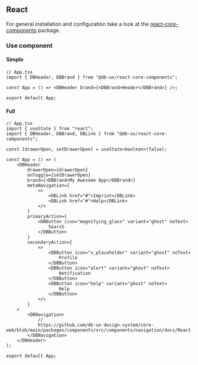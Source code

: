 <!--
SPDX-FileCopyrightText: 2025 DB Systel GmbH

SPDX-License-Identifier: Apache-2.0
-->

## React

For general installation and configuration take a look at the [react-core-components](https://www.npmjs.com/package/@db-ux/react-core-components) package.

### Use component

#### Simple

```tsx App.tsx
// App.tsx
import { DBHeader, DBBrand } from "@db-ux/react-core-components";

const App = () => <DBHeader brand={<DBBrand>Header</DBBrand>} />;

export default App;
```

#### Full

```tsx App.tsx
// App.tsx
import { useState } from "react";
import { DBHeader, DBBrand, DBLink } from "@db-ux/react-core-components";

const [drawerOpen, setDrawerOpen] = useState<boolean>(false);

const App = () => (
	<DBHeader
		drawerOpen={drawerOpen}
		onToggle={setDrawerOpen}
		brand={<DBBrand>My Awesome App</DBBrand>}
		metaNavigation={
			<>
				<DBLink href="#">Imprint</DBLink>
				<DBLink href="#">Help</DBLink>
			</>
		}
		primaryAction={
			<DBButton icon="magnifying_glass" variant="ghost" noText>
				Search
			</DBButton>
		}
		secondaryAction={
			<>
				<DBButton icon="x_placeholder" variant="ghost" noText>
					Profile
				</DBButton>
				<DBButton icon="alert" variant="ghost" noText>
					Notification
				</DBButton>
				<DBButton icon="help" variant="ghost" noText>
					Help
				</DBButton>
			</>
		}
	>
		<DBNavigation>
			//
			https://github.com/db-ux-design-system/core-web/blob/main/packages/components/src/components/navigation/docs/React.md
		</DBNavigation>
	</DBHeader>
);

export default App;
```
